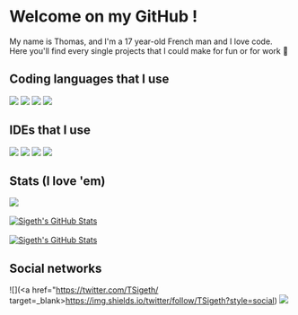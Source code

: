 # Welcome on my GitHub !

My name is Thomas, and I'm a 17 year-old French man and I love code. Here you'll find every single projects that I could make for fun or for work 👀

## Coding languages that I use
![](https://img.shields.io/badge/Code-Python-informational?style=flat&logo=python&logoColor=white&color=642eda)
![](https://img.shields.io/badge/Code-Java-informational?style=flat&logo=java&logoColor=white&color=642eda)
![](https://img.shields.io/badge/Code-JavaScript-informational?style=flat&logo=javascript&logoColor=white&color=642eda)
![](https://img.shields.io/badge/Code-TypeScript-informational?style=flat&logo=typescript&logoColor=white&color=642eda)

## IDEs that I use
![](https://img.shields.io/badge/IDE-VS%20Code-informational?style=flat&logo=visualstudiocode&logoColor=white&color=642eda)
![](https://img.shields.io/badge/IDE-IntelliJ%20IDEA-informational?style=flat&logo=intellijidea&logoColor=white&color=642eda)
![](https://img.shields.io/badge/IDE-Android%20Studio-informational?style=flat&logo=androidstudio&logoColor=white&color=642eda)
![](https://img.shields.io/badge/IDE-PyCharm-informational?style=flat&logo=pycharm&logoColor=white&color=642eda)

## Stats (I love 'em)
<a href="https://github.com/Sigeth">
  <img align="center" src="https://github-readme-stats.vercel.app/api/top-langs/?username=Sigeth&title_color=ffffff&text_color=c9cacc&icon_color=2bbc8a&bg_color=642eda" />
</a>
<br><br>
<a href="https://github.com/Sigeth">
  <img align="center" src="https://github-readme-stats.vercel.app/api?username=Sigeth&show_icons=true&line_height=27&count_private=true&title_color=ffffff&text_color=c9cacc&icon_color=2bbc8a&bg_color=642eda" alt="Sigeth's GitHub Stats" />
</a>
<br><br>
<a href="https://wakatime.com/@Sigeth">
  <img align="center" src="https://github-readme-stats.vercel.app/api/wakatime?username=@Sigeth&title_color=ffffff&text_color=c9cacc&icon_color=2bbc8a&bg_color=642eda" alt="Sigeth's GitHub Stats" />
</a>

## Social networks
![](<a href="https://twitter.com/TSigeth/ target=_blank>https://img.shields.io/twitter/follow/TSigeth?style=social</a>)
![](https://img.shields.io/youtube/channel/subscribers/UC-kdZAQBM7sfqHNrL3RFscA?style=social)


<!-- Resources -->
<!-- Icons: https://simpleicons.org/ -->
<!-- GitHub Stats: https://github.com/anuraghazra/github-readme-stats -->
<!-- Emojis: https://emojipedia.org/emoji/ -->
<!-- HTML Emojis: https://www.fileformat.info/index.htm -->
<!-- Shields: https://shields.io/ -->
<!-- Awesome GitHub Profile README: https://github.com/abhisheknaiidu/awesome-github-profile-readme -->
